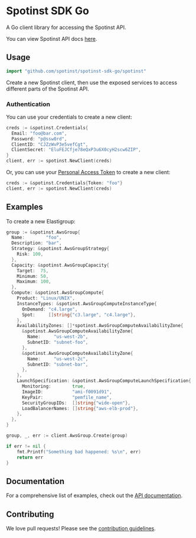 # Spotinst SDK Go

A Go client library for accessing the Spotinst API.

You can view Spotinst API docs [here](https://spotinst.atlassian.net/wiki/display/API).


## Usage

```go
import "github.com/spotinst/spotinst-sdk-go/spotinst"
```

Create a new Spotinst client, then use the exposed services to
access different parts of the Spotinst API.

### Authentication

You can use your credentials to create a new client:

```go
creds := &spotinst.Credentials{
  Email: "foo@bar.com",
  Password: "p@ssw0rd",
  ClientID: "CJZzWvP3e5vefCgt",
  ClientSecret: "EluFEJCfje78eQxP3u6X0cyH2scw6ZIP",
}
client, err := spotinst.NewClient(creds)
```

Or, you can use your [Personal Access Token](https://spotinst.atlassian.net/wiki/display/API/Get+API+Personal+Access+Token) to create a new client:

```go
creds := &spotinst.Credentials{Token: "foo"}
client, err := spotinst.NewClient(creds)
```

## Examples

To create a new Elastigroup:

```go
group := &spotinst.AwsGroup{
  Name:        "foo",
  Description: "bar",
  Strategy: &spotinst.AwsGroupStrategy{
    Risk: 100,
  },
  Capacity: &spotinst.AwsGroupCapacity{
    Target:  75,
    Minimum: 50,
    Maximum: 100,
  },
  Compute: &spotinst.AwsGroupCompute{
    Product: "Linux/UNIX",
    InstanceTypes: &spotinst.AwsGroupComputeInstanceType{
      OnDemand: "c4.large",
      Spot:     []string{"c3.large", "c4.large"},
    },
    AvailabilityZones: []*spotinst.AwsGroupComputeAvailabilityZone{
      &spotinst.AwsGroupComputeAvailabilityZone{
        Name:     "us-west-2b",
        SubnetID: "subnet-foo",
      },
      &spotinst.AwsGroupComputeAvailabilityZone{
        Name:     "us-west-2c",
        SubnetID: "subnet-bar",
      },
    },
    LaunchSpecification: &spotinst.AwsGroupComputeLaunchSpecification{
      Monitoring:        true,
      ImageID:           "ami-f0091d91",
      KeyPair:           "pemfile_name",
      SecurityGroupIDs:  []string{"wide-open"},
      LoadBalancerNames: []string{"aws-elb-prod"},
    },
  },
}

group, _, err := client.AwsGroup.Create(group)

if err != nil {
    fmt.Printf("Something bad happened: %s\n", err)
    return err
}
```

## Documentation

For a comprehensive list of examples, check out the [API documentation](https://spotinst.atlassian.net/wiki/display/API).

## Contributing

We love pull requests! Please see the [contribution guidelines](CONTRIBUTING.md).
